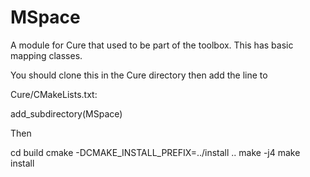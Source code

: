 # MSpace
A module for Cure that used to be part of the toolbox.  This has basic mapping classes.

You should clone this in the Cure directory then add the line to 

Cure/CMakeLists.txt:

add_subdirectory(MSpace)

Then 

cd build
cmake -DCMAKE_INSTALL_PREFIX=../install ..
make -j4
make install

